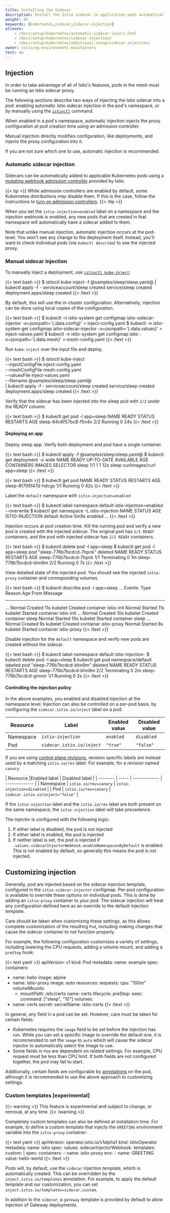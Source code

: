 ```yaml
---
title: Installing the Sidecar
description: Install the Istio sidecar in application pods automatically using the sidecar injector webhook or manually using istioctl CLI.
weight: 45
keywords: [kubernetes,sidecar,sidecar-injection]
aliases:
    - /docs/setup/kubernetes/automatic-sidecar-inject.html
    - /docs/setup/kubernetes/sidecar-injection/
    - /docs/setup/kubernetes/additional-setup/sidecar-injection/
owner: istio/wg-environments-maintainers
test: no
---
```


## Injection

In order to take advantage of all of Istio's features, pods in the mesh must be running an Istio sidecar proxy.

The following sections describe two
ways of injecting the Istio sidecar into a pod: enabling automatic Istio sidecar injection in the pod's namespace,
or by manually using the [`istioctl`](/docs/reference/commands/istioctl) command.

When enabled in a pod's namespace, automatic injection injects the proxy configuration at pod creation time using an admission controller.

Manual injection directly modifies configuration, like deployments, and injects the proxy configuration into it.

If you are not sure which one to use, automatic injection is recommended.

### Automatic sidecar injection

Sidecars can be automatically added to applicable Kubernetes pods using a
[mutating webhook admission controller](https://kubernetes.io/docs/reference/access-authn-authz/admission-controllers/) provided by Istio.

{{< tip >}}
While admission controllers are enabled by default, some Kubernetes distributions may disable them. If this is the case, follow the instructions to [turn on admission controllers](https://kubernetes.io/docs/reference/access-authn-authz/admission-controllers/#how-do-i-turn-on-an-admission-controller).
{{< /tip >}}

When you set the `istio-injection=enabled` label on a namespace and the injection webhook is enabled, any new pods that are created in that namespace will automatically have a sidecar added to them.

Note that unlike manual injection, automatic injection occurs at the pod-level. You won't see any change to the deployment itself. Instead, you'll want to check individual pods (via `kubectl describe`) to see the injected proxy.

### Manual sidecar injection

To manually inject a deployment, use [`istioctl kube-inject`](/docs/reference/commands/istioctl/#istioctl-kube-inject):

{{< text bash >}}
$ istioctl kube-inject -f @samples/sleep/sleep.yaml@ | kubectl apply -f -
serviceaccount/sleep created
service/sleep created
deployment.apps/sleep created
{{< /text >}}

By default, this will use the in-cluster configuration. Alternatively, injection can be done using local copies of the configuration.

{{< text bash >}}
$ kubectl -n istio-system get configmap istio-sidecar-injector -o=jsonpath='{.data.config}' > inject-config.yaml
$ kubectl -n istio-system get configmap istio-sidecar-injector -o=jsonpath='{.data.values}' > inject-values.yaml
$ kubectl -n istio-system get configmap istio -o=jsonpath='{.data.mesh}' > mesh-config.yaml
{{< /text >}}

Run `kube-inject` over the input file and deploy.

{{< text bash >}}
$ istioctl kube-inject \
    --injectConfigFile inject-config.yaml \
    --meshConfigFile mesh-config.yaml \
    --valuesFile inject-values.yaml \
    --filename @samples/sleep/sleep.yaml@ \
    | kubectl apply -f -
serviceaccount/sleep created
service/sleep created
deployment.apps/sleep created
{{< /text >}}

Verify that the sidecar has been injected into the sleep pod with `2/2` under the READY column.

{{< text bash >}}
$ kubectl get pod  -l app=sleep
NAME                     READY   STATUS    RESTARTS   AGE
sleep-64c6f57bc8-f5n4x   2/2     Running   0          24s
{{< /text >}}

#### Deploying an app

Deploy sleep app. Verify both deployment and pod have a single container.

{{< text bash >}}
$ kubectl apply -f @samples/sleep/sleep.yaml@
$ kubectl get deployment -o wide
NAME    READY   UP-TO-DATE   AVAILABLE   AGE   CONTAINERS   IMAGES                    SELECTOR
sleep   1/1     1            1           12s   sleep        curlimages/curl           app=sleep
{{< /text >}}

{{< text bash >}}
$ kubectl get pod
NAME                    READY   STATUS    RESTARTS   AGE
sleep-8f795f47d-hdcgs   1/1     Running   0          42s
{{< /text >}}

Label the `default` namespace with `istio-injection=enabled`

{{< text bash >}}
$ kubectl label namespace default istio-injection=enabled --overwrite
$ kubectl get namespace -L istio-injection
NAME                 STATUS   AGE     ISTIO-INJECTION
default              Active   5m9s    enabled
...
{{< /text >}}

Injection occurs at pod creation time. Kill the running pod and verify a new pod is created with the injected sidecar. The original pod has `1/1 READY` containers, and the pod with injected sidecar has `2/2 READY` containers.

{{< text bash >}}
$ kubectl delete pod -l app=sleep
$ kubectl get pod -l app=sleep
pod "sleep-776b7bcdcd-7hpnk" deleted
NAME                     READY     STATUS        RESTARTS   AGE
sleep-776b7bcdcd-7hpnk   1/1       Terminating   0          1m
sleep-776b7bcdcd-bhn9m   2/2       Running       0          7s
{{< /text >}}

View detailed state of the injected pod. You should see the injected `istio-proxy` container and corresponding volumes.

{{< text bash >}}
$ kubectl describe pod -l app=sleep
...
Events:
  Type    Reason     Age   From               Message
  ----    ------     ----  ----               -------
  ...
  Normal  Created    11s   kubelet            Created container istio-init
  Normal  Started    11s   kubelet            Started container istio-init
  ...
  Normal  Created    10s   kubelet            Created container sleep
  Normal  Started    10s   kubelet            Started container sleep
  ...
  Normal  Created    9s    kubelet            Created container istio-proxy
  Normal  Started    8s    kubelet            Started container istio-proxy
{{< /text >}}

Disable injection for the `default` namespace and verify new pods are created without the sidecar.

{{< text bash >}}
$ kubectl label namespace default istio-injection-
$ kubectl delete pod -l app=sleep
$ kubectl get pod
namespace/default labeled
pod "sleep-776b7bcdcd-bhn9m" deleted
NAME                     READY     STATUS        RESTARTS   AGE
sleep-776b7bcdcd-bhn9m   2/2       Terminating   0          2m
sleep-776b7bcdcd-gmvnr   1/1       Running       0          2s
{{< /text >}}

#### Controlling the injection policy

In the above examples, you enabled and disabled injection at the namespace level. Injection can also be controlled
on a per-pod basis, by configuring the `sidecar.istio.io/inject` label on a pod:

| Resource | Label | Enabled value | Disabled value |
| -------- | ----- | ------------- | -------------- |
| Namespace | `istio-injection` | `enabled` | `disabled` |
| Pod | `sidecar.istio.io/inject` | `"true"` | `"false"` |

If you are using [control plane revisions](/docs/setup/upgrade/canary/), revision specific labels are instead used by a matching `istio.io/rev` label.
For example, for a revision named `canary`:

| Resource |Enabled label | Disabled label |
| -------- | ----- | ------------- | -------------- |
| Namespace | `istio.io/rev=canary` | `istio-injection=disabled` |
| Pod | `istio.io/rev=canary` | `sidecar.istio.io/inject="false"` |

If the `istio-injection` label and the `istio.io/rev` label are both present on the same namespace,
the `istio-injection` label will take precedence.

The injector is configured with the following logic:

1. If either label is disabled, the pod is not injected
1. If either label is enabled, the pod is injected
1. If neither label is set, the pod is injected if `.values.sidecarInjectorWebhook.enableNamespacesByDefault` is enabled. This is not enabled by default, so generally this means the pod is not injected.

## Customizing injection

Generally, pod are injected based on the sidecar injection template, configured in the `istio-sidecar-injector` configmap.
Per-pod configuration is available to override these options on individual pods. This is done by adding an `istio-proxy` container
to your pod. The sidecar injection will treat any configuration defined here as an override to the default injection template.

Care should be taken when customizing these settings, as this allows complete customization of the resulting `Pod`, including making changes that cause the sidecar container to not function properly.

For example, the following configuration customizes a variety of settings, including lowering the CPU requests, adding a volume mount, and adding a `preStop` hook:

{{< text yaml >}}
apiVersion: v1
kind: Pod
metadata:
  name: example
spec:
  containers:
  - name: hello
    image: alpine
  - name: istio-proxy
    image: auto
    resources:
      requests:
        cpu: "100m"
    volumeMounts:
    - mountPath: /etc/certs
      name: certs
    lifecycle:
      preStop:
        exec:
          command: ["sleep", "10"]
  volumes:
  - name: certs
    secret:
      secretName: istio-certs
{{< /text >}}

In general, any field in a pod can be set. However, care must be taken for certain fields:

* Kubernetes requires the `image` field to be set before the injection has run. While you can set a specific image to override the default one,
  it is recommended to set the `image` to `auto` which will cause the sidecar injector to automatically select the image to use.
* Some fields in `Pod` are dependent on related settings. For example, CPU request must be less than CPU limit. If both fields are not configured together, the pod may fail to start.

Additionally, certain fields are configurable by [annotations](/docs/reference/config/annotations/) on the pod, although it is recommended to use the above approach to customizing settings.

### Custom templates [experimental]

{{< warning >}}
This feature is experimental and subject to change, or removal, at any time.
{{< /warning >}}

Completely custom templates can also be defined at installation time.
For example, to define a custom template that injects the `GREETING` environment variable into the `istio-proxy` container:

{{< text yaml >}}
apiVersion: operator.istio.io/v1alpha1
kind: IstioOperator
metadata:
  name: istio
spec:
  values:
    sidecarInjectorWebhook:
      templates:
        custom: |
          spec:
            containers:
            - name: istio-proxy
              env:
              - name: GREETING
                value: hello-world
{{< /text >}}

Pods will, by default, use the `sidecar` injection template, which is automatically created.
This can be overridden by the `inject.istio.io/templates` annotation.
For example, to apply the default template and our customization, you can set `inject.istio.io/templates=sidecar,custom`.

In addition to the `sidecar`, a `gateway` template is provided by default to allow injection of Gateway deployments.
